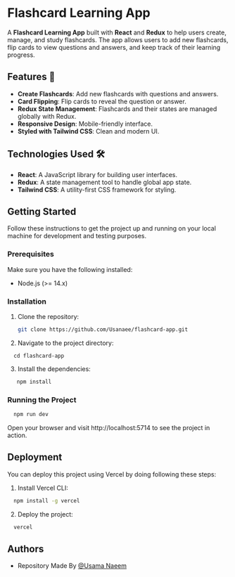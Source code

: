 # Flashcard Learning App

A **Flashcard Learning App** built with **React** and **Redux** to help users create, manage, and study flashcards. The app allows users to add new flashcards, flip cards to view questions and answers, and keep track of their learning progress.

## Features 🥇

- **Create Flashcards**: Add new flashcards with questions and answers.
- **Card Flipping**: Flip cards to reveal the question or answer.
- **Redux State Management**: Flashcards and their states are managed globally with Redux.
- **Responsive Design**: Mobile-friendly interface.
- **Styled with Tailwind CSS**: Clean and modern UI.
  
## Technologies Used 🛠️

- **React**: A JavaScript library for building user interfaces.
- **Redux**: A state management tool to handle global app state.
- **Tailwind CSS**: A utility-first CSS framework for styling.

## Getting Started

Follow these instructions to get the project up and running on your local machine for development and testing purposes.

### Prerequisites

Make sure you have the following installed:

- Node.js (>= 14.x)

### Installation

1. Clone the repository:

   ```bash
   git clone https://github.com/Usanaee/flashcard-app.git

2. Navigate to the project directory:
```
  cd flashcard-app
```

3. Install the dependencies:

```bash
   npm install
```

### Running the Project

```bash
  npm run dev
```

Open your browser and visit http://localhost:5714 to see the project in action.





## Deployment

You can deploy this project using Vercel by doing following these steps:

1. Install Vercel CLI:
```bash
  npm install -g vercel
```

2. Deploy the project:
```bash
  vercel

```


## Authors

- Repository Made By [@Usama Naeem](https://github.com/Usanaee)

